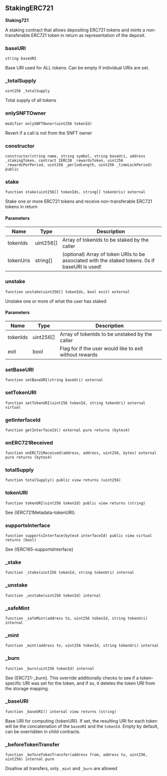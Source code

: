 ## StakingERC721


**Staking721**

A staking contract that allows depositing ERC721 tokens and mints a
non-transferable ERC721 token in return as representation of the deposit.




### baseURI

```solidity
string baseURI
```


Base URI used for ALL tokens. Can be empty if individual URIs are set.




### _totalSupply

```solidity
uint256 _totalSupply
```


Total supply of all tokens




### onlySNFTOwner

```solidity
modifier onlySNFTOwner(uint256 tokenId)
```




Revert if a call is not from the SNFT owner



### constructor

```solidity
constructor(string name, string symbol, string baseUri, address _stakingToken, contract IERC20 _rewardsToken, uint256 _rewardsPerPeriod, uint256 _periodLength, uint256 _timeLockPeriod) public
```







### stake

```solidity
function stake(uint256[] tokenIds, string[] tokenUris) external
```


Stake one or more ERC721 tokens and receive non-transferable ERC721 tokens in return


#### Parameters

| Name | Type | Description |
| ---- | ---- | ----------- |
| tokenIds | uint256[] | Array of tokenIds to be staked by the caller |
| tokenUris | string[] | (optional) Array of token URIs to be associated with the staked tokens. 0s if baseURI is used! |


### unstake

```solidity
function unstake(uint256[] tokenIds, bool exit) external
```


Unstake one or more of what the user has staked


#### Parameters

| Name | Type | Description |
| ---- | ---- | ----------- |
| tokenIds | uint256[] | Array of tokenIds to be unstaked by the caller |
| exit | bool | Flag for if the user would like to exit without rewards |


### setBaseURI

```solidity
function setBaseURI(string baseUri) external
```







### setTokenURI

```solidity
function setTokenURI(uint256 tokenId, string tokenUri) external virtual
```







### getInterfaceId

```solidity
function getInterfaceId() external pure returns (bytes4)
```







### onERC721Received

```solidity
function onERC721Received(address, address, uint256, bytes) external pure returns (bytes4)
```







### totalSupply

```solidity
function totalSupply() public view returns (uint256)
```







### tokenURI

```solidity
function tokenURI(uint256 tokenId) public view returns (string)
```




See {IERC721Metadata-tokenURI}.



### supportsInterface

```solidity
function supportsInterface(bytes4 interfaceId) public view virtual returns (bool)
```




See {IERC165-supportsInterface}



### _stake

```solidity
function _stake(uint256 tokenId, string tokenUri) internal
```







### _unstake

```solidity
function _unstake(uint256 tokenId) internal
```







### _safeMint

```solidity
function _safeMint(address to, uint256 tokenId, string tokenUri) internal
```







### _mint

```solidity
function _mint(address to, uint256 tokenId, string tokenUri) internal
```







### _burn

```solidity
function _burn(uint256 tokenId) internal
```




See {ERC721-_burn}. This override additionally checks to see if a
token-specific URI was set for the token, and if so, it deletes the token URI from
the storage mapping.



### _baseURI

```solidity
function _baseURI() internal view returns (string)
```




Base URI for computing {tokenURI}. If set, the resulting URI for each
token will be the concatenation of the `baseURI` and the `tokenId`. Empty
by default, can be overridden in child contracts.



### _beforeTokenTransfer

```solidity
function _beforeTokenTransfer(address from, address to, uint256, uint256) internal pure
```




Disallow all transfers, only `_mint` and `_burn` are allowed





